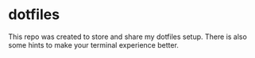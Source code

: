 # dotfiles
This repo was created to store and share my dotfiles setup.
There is also some hints to make your terminal experience better.
